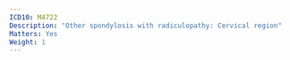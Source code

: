 ```yaml
---
ICD10: M4722
Description: "Other spondylosis with radiculopathy: Cervical region"
Matters: Yes
Weight: 1
---
```


